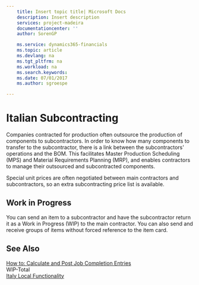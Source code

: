 ```yaml
---
    title: Insert topic title| Microsoft Docs
    description: Insert description
    services: project-madeira
    documentationcenter: ''
    author: SorenGP

    ms.service: dynamics365-financials
    ms.topic: article
    ms.devlang: na
    ms.tgt_pltfrm: na
    ms.workload: na
    ms.search.keywords:
    ms.date: 07/01/2017
    ms.author: sgroespe

---
```

# Italian Subcontracting
Companies contracted for production often outsource the production of components to subcontractors. In order to know how many components to transfer to the subcontractor, there is a link between the subcontractors' operations and the BOM. This facilitates Master Production Scheduling \(MPS\) and Material Requirements Planning \(MRP\), and enables contractors to manage their outsourced and subcontracted components.  
  
 Special unit prices are often negotiated between main contractors and subcontractors, so an extra subcontracting price list is available.  
  
## Work in Progress  
 You can send an item to a subcontractor and have the subcontractor return it as a Work in Progress \(WIP\) to the main contractor. You can also send and receive groups of items without forced reference to the item card.  
  
## See Also  
 [How to: Calculate and Post Job Completion Entries](../how-to-calculate-and-post-job-completion-entries.md)   
 WIP-Total   
 [Italy Local Functionality](../italy-local-functionality.md)